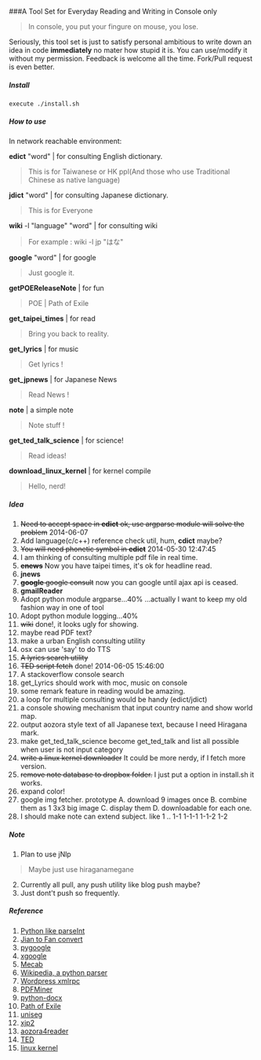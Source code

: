 ###A Tool Set for Everyday Reading and Writing in Console only
>In console, you put your fingure on mouse, you lose.

Seriously, this tool set is just to satisfy personal ambitious
to write down an idea in code **immediately** no mater how stupid it is.
You can use/modify it without my permission.
Feedback is welcome all the time.
Fork/Pull request is even better.

##### Install
	execute ./install.sh

##### How to use
In network reachable environment:

**edict** "word" | for consulting English dictionary.
>This is for Taiwanese or HK ppl\(And those who use Traditional Chinese as native language\)

**jdict** "word" | for consulting Japanese dictionary.
>This is for Everyone

**wiki** -l "language" "word" | for consulting wiki
>For example : wiki -l jp "はな"

**google** "word" | for google
>Just google it.

**getPOEReleaseNote** | for fun
>POE | Path of Exile

**get_taipei_times** | for read
>Bring you back to reality.

**get_lyrics** | for music
>Get lyrics !

**get_jpnews** | for Japanese News
>Read News !

**note** | a simple note
>Note stuff !

**get_ted_talk_science** | for science!
>Read ideas!

**download_linux_kernel** | for kernel compile
>Hello, nerd!

##### Idea
1. ~~Need to accept space in **edict** ok, use argparse module will solve the problem~~ 2014-06-07
2. Add language(c/c++) reference check util, hum, **cdict** maybe?
3. ~~You will need phonetic symbol in **edict**~~ 2014-05-30 12:47:45
4. I am thinking of consulting multiple pdf file in real time.
5. ~~**enews**~~ Now you have taipei times, it's ok for headline read.
6. **jnews**
7. ~~**google** google consult~~ now you can google until ajax api is ceased.
8. **gmailReader**
9. Adopt python module argparse...40% ...actually I want to keep my old fashion way in one of tool
10. Adopt python module logging...40%
11. ~~wiki~~ done!, it looks ugly for showing.
12. maybe read PDF text?
13. make a urban English consulting utility
14. osx can use 'say' to do TTS
15. ~~A lyrics search utility~~
16. ~~TED script fetch~~ done! 2014-06-05 15:46:00
17. A stackoverflow console search
18. get\_Lyrics should work with moc, music on console
19. some remark feature in reading would be amazing.
20. a loop for multiple consulting would be handy (edict/jdict)
21. a console showing mechanism that input country name and show world map.
22. output aozora style text of all Japanese text, because I need Hiragana mark.
23. make get\_ted\_talk\_science become get\_ted\_talk and list all possible when user is not input category
24. ~~write a linux kernel downloader~~ It could be more nerdy, if I fetch more version.
25. ~~remove note database to dropbox folder.~~ I just put a option in install.sh it works.
26. expand color!
27. google img fetcher. 
prototype A. download 9 images once B. combine them as 1 3x3 big image C. display them D. downloadable for each one.
28. I should make note can extend subject. like 1 .. 1-1 1-1-1 1-1-2 1-2

##### Note
1. Plan to use jNlp
>Maybe just use hiraganamegane
2. Currently all pull, any push utility like blog push maybe?
3. Just dont't push so frequently. 

##### Reference
1. [Python like parseInt](http://d.hatena.ne.jp/cupnes/20110201/1296574516)
2. [Jian to Fan convert](https://code.google.com/p/python-jianfan/)
3. [pygoogle](https://code.google.com/p/pygoogle/)
4. [xgoogle](http://www.catonmat.net/blog/python-library-for-google-search/)
5. [Mecab](http://mecab.googlecode.com/svn/trunk/mecab/doc/index.html)
6. [Wikipedia, a python parser](https://github.com/goldsmith/Wikipedia)
7. [Wordpress xmlrpc](https//github.com/maxcutler/python-wordpress-xmlrpc)
8. [PDFMiner](http://www.unixuser.org/~euske/python/pdfminer/index.html)
9. [python-docx](https://github.com/mikemaccana/python-docx)
10. [Path of Exile](https://www.pathofexile.com)
11. [uniseg](http://www.emptypage.jp/gadgets/uniseg.ja.html)
12. [xjp2](http://misyakudouji.blog55.fc2.com/blog-entry-455.html)
13. [aozora4reader](https://github.com/takahashim/aozora4reader/)
14. [TED](www.ted.com)
15. [linux kernel](https://www.kernel.org)
